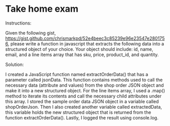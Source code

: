 # Take home exam

Instructions:

Given the following gist, https://gist.github.com/chrismarkpd/52e4beec3c85239e96e23547e2801756, please write a function in javascript that extracts the following data into a structured object of your choice. Your object should include: id, name, email, and a line items array that has sku, price, product_id, and quantity.



Solution:

I created a JavaScript function named extractOrderData() that has a parameter called jsonData. This function contains methods used to call the necessary data (attribute and values) from the shop order JSON object and make it into a new structured object. For the line items array, I used a .map() method to iterate its contents and call the necessary child attributes under this array.
I stored the sample order data JSON object in a variable called shopOrderJson. Then I also created another variable called extractedData, this variable holds the new structured object that is returned from the function extractOrderData(). Lastly, I logged the result using console.log. 

